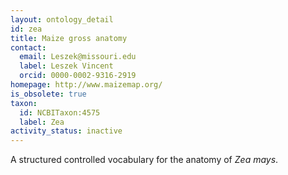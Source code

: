 ```yaml
---
layout: ontology_detail
id: zea
title: Maize gross anatomy
contact:
  email: Leszek@missouri.edu
  label: Leszek Vincent
  orcid: 0000-0002-9316-2919
homepage: http://www.maizemap.org/
is_obsolete: true
taxon:
  id: NCBITaxon:4575
  label: Zea
activity_status: inactive
---
```


A structured controlled vocabulary for the anatomy of <i>Zea mays</i>.
